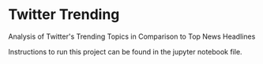 # Twitter Trending
Analysis of Twitter's Trending Topics in Comparison to Top News Headlines

Instructions to run this project can be found in the jupyter notebook file. 


